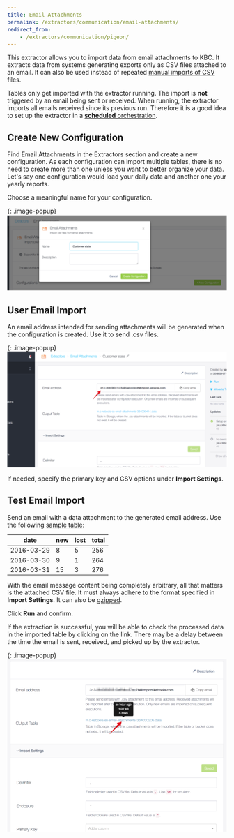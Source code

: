 ```yaml
---
title: Email Attachments
permalink: /extractors/communication/email-attachments/
redirect_from:
    - /extractors/communication/pigeon/
---
```


This extractor allows you to import data from email attachments to KBC. 
It extracts data from systems generating exports only as CSV files attached to an email. 
It can also be used instead of repeated [manual imports of CSV](/tutorial/load/) files.

Tables only get imported with the extractor running. The import is **not** triggered by an email 
being sent or received. When running, the extractor imports all emails received since its previous run. 
Therefore it is a good idea to set up the extractor in a [**scheduled** orchestration](/orchestrator/scheduling/). 

## Create New Configuration
Find Email Attachments in the Extractors section and create a new configuration. 
As each configuration can import multiple tables, there is no need to create more than one unless 
you want to better organize your data. Let's say one configuration would load your daily data and
another one your yearly reports.
 
Choose a meaningful name for your configuration.

{: .image-popup}
![Screenshot - Create Name Confgiruation](/extractors/communication/email-attachments/01-choose-name-and-desc.png)


## User Email Import
An email address intended for sending attachments will be generated when the configuration is created. Use it to send .csv files. 

{: .image-popup}
![Screenshot - Create New Email Import](/extractors/communication/email-attachments/02-create-email-import.png)

If needed, specify the primary key and CSV options under **Import Settings**.


## Test Email Import
Send an email with a data attachment to the generated email address.
Use the following [sample table](/extractors/communication/email-attachments/sample.csv):

| date | new | lost | total |
| --- | --- | --- | --- |
| 2016-03-29 | 8 | 5 | 256 |
| 2016-03-30 | 9 | 1 | 264 |
| 2016-03-31 | 15 | 3 | 276 |

With the email message content being completely arbitrary, all that matters is the attached CSV file. 
It must always adhere to the format specified in **Import Settings**. It can also be [gzipped](http://www.gzip.org/). 

Click **Run** and confirm.

If the extraction is successful, you will be able to check the processed data in the imported table by clicking on the link. 
There may be a delay between the time the email is sent, received, and picked up by the extractor.

{: .image-popup}
![Screenshot - Job Detail](/extractors/communication/email-attachments/03-check-processed-data.png)
